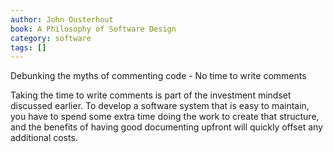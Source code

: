 ```yaml
---
author: John Ousterhout
book: A Philosophy of Software Design
category: software
tags: []
---
```

Debunking the myths of commenting code - No time to write comments 

Taking the time to write comments is part of the investment mindset discussed earlier. To develop a software system that is easy to maintain, you have to spend some extra time doing the work to create that structure, and the benefits of having good documenting upfront will quickly offset any additional costs.